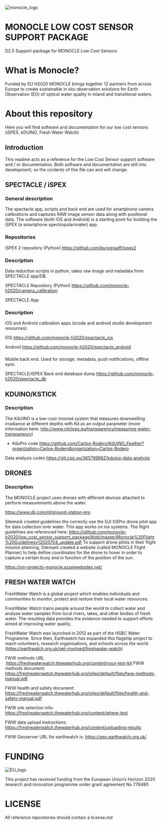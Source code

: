 ![monocle_logo](https://avatars1.githubusercontent.com/u/36449994?s=200&v=4)


# MONOCLE LOW COST SENSOR SUPPORT PACKAGE
D2.5 Support package for MONOCLE Low Cost Sensors

# What is Monocle?

Funded by EU H2020 MONOCLE brings together 12 partners from across Europe to create sustainable in situ observation solutions for Earth Observation (EO) of optical water quality in inland and transitional waters.


# About this repository


Here you will find software and documentation for our low cost sensors (iSPEX, kDUINO, Fresh Water Watch)


## Introduction
This readme acts as a reference for the Low Cost Sensor support software and / or documentation. Both software and documentation are still into development, so
the contents of this file can and will change.


## SPECTACLE / iSPEX

### General description
The spectacle app, scripts and back end are used for smartphone camera calibrations and captures RAW image sensor data along with positional data. The software (both iOS and Android) is a starting point for building the iSPEX (a smartphone spectropolarimater) app.


### Repositories
iSPEX 2 repository (Python)
https://github.com/burggraaff/ispex2

### Description 
Data reduction scripts in python, takes raw image and metadata from SPECTACLE app/DB.


SPECTACLE Repository (Python)
https://github.com/monocle-h2020/camera_calibration

SPECTACLE App
### Description
iOS and Android calibration apps (xcode and android studio development resources). 

IOS
https://github.com/monocle-h2020/spectacle_ios

Android
https://github.com/monocle-h2020/spectacle_android


###
Mobile back end. Used for storage, metadata, push notifications, offline sync.

SPECTACLE/iSPEX Back end database dump
https://github.com/monocle-h2020/spectacle_db



## KDUINO/KSTICK

### Description

The KdUINO is a low-cost moored system that measures downwelling irradiance at different depths with Kd as an output parameter (more information here: http://www.citclops.eu/transparency/measuring-water-transparency)


- KduPro code
https://github.com/Carlos-Rodero/KdUINO_Feather?organization=Carlos-Rodero&organization=Carlos-Rodero

 Data analysis codes 
https://git.csic.es/36579996Z/kduino-data-analysis 


## DRONES

### Description
The MONOCLE project uses drones with different devices attached to perform measurements above the water. 

https://www.dji.com/nl/ground-station-pro

 Sitemark created guidelines the correctly use the DJI GSPro drone pilot app for data collection over water. This app works on ios systems. The flight guidelines are referenced here: https://github.com/monocle-h2020/low_cost_sensor_support_package/blob/master/Monocle%20Flight%20Guidelinesv12020704_update.pdf
To support drone pilots in their flight mission planning, Sitemark  created a website (called MONOCLE Flight Planner) to help define coordinates for the drone to hover in order to capture a certain buoy and in function of the position of the sun.

https://sm-projects-monocle.azurewebsites.net/



## FRESH WATER WATCH

FreshWater Watch is a global project which enables individuals and communities to monitor, protect and restore their local water resources.

FreshWater Watch trains people around the world to collect water and analyse water samples from local rivers, lakes, and other bodies of fresh water. The resulting data provides the evidence needed to support efforts aimed at improving water quality.

FreshWater Watch was launched in 2012 as part of the HSBC Water Programme. Since then, Earthwatch has expanded this flagship project to reach volunteers, research organisations, and schools across the world. (https://earthwatch.org.uk/get-involved/freshwater-watch)



FWW methods URL :https://freshwaterwatch.thewaterhub.org/content/your-test-kit
FWW methods document: https://freshwaterwatch.thewaterhub.org/sites/default/files/fww-methods-manual.pdf
 
FWW health and safety document: https://freshwaterwatch.thewaterhub.org/sites/default/files/health-and-safety-manual.pdf
 
FWW site selection info: https://freshwaterwatch.thewaterhub.org/content/where-test
 
FWW data upload instructions: https://freshwaterwatch.thewaterhub.org/content/uploading-results
 
FWW Geoserver URL for earthwatch is: https://geo.earthwatch.org.uk/

# FUNDING

![EU_logo](https://ec.europa.eu/easme/sites/easme-site/files/euflag.png)

This project has received funding from the European Union’s Horizon 2020 research and innovation programme under grant agreement No 776480


# LICENSE

All reference repositories should contain a license.md

